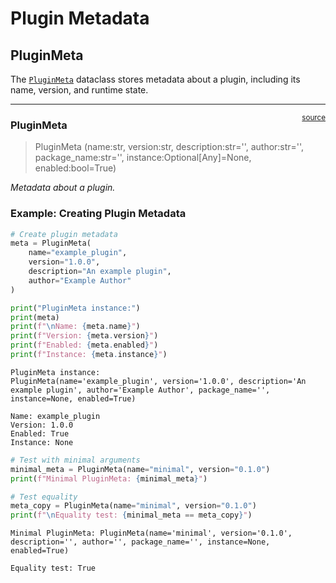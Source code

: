 # Plugin Metadata


<!-- WARNING: THIS FILE WAS AUTOGENERATED! DO NOT EDIT! -->

## PluginMeta

The
[`PluginMeta`](https://cj-mills.github.io/cjm-plugin-system/core/metadata.html#pluginmeta)
dataclass stores metadata about a plugin, including its name, version,
and runtime state.

------------------------------------------------------------------------

<a
href="https://github.com/cj-mills/cjm-plugin-system/blob/main/cjm_plugin_system/core/metadata.py#L14"
target="_blank" style="float:right; font-size:smaller">source</a>

### PluginMeta

>  PluginMeta (name:str, version:str, description:str='', author:str='',
>                  package_name:str='', instance:Optional[Any]=None,
>                  enabled:bool=True)

*Metadata about a plugin.*

### Example: Creating Plugin Metadata

``` python
# Create plugin metadata
meta = PluginMeta(
    name="example_plugin",
    version="1.0.0",
    description="An example plugin",
    author="Example Author"
)

print("PluginMeta instance:")
print(meta)
print(f"\nName: {meta.name}")
print(f"Version: {meta.version}")
print(f"Enabled: {meta.enabled}")
print(f"Instance: {meta.instance}")
```

    PluginMeta instance:
    PluginMeta(name='example_plugin', version='1.0.0', description='An example plugin', author='Example Author', package_name='', instance=None, enabled=True)

    Name: example_plugin
    Version: 1.0.0
    Enabled: True
    Instance: None

``` python
# Test with minimal arguments
minimal_meta = PluginMeta(name="minimal", version="0.1.0")
print(f"Minimal PluginMeta: {minimal_meta}")

# Test equality
meta_copy = PluginMeta(name="minimal", version="0.1.0")
print(f"\nEquality test: {minimal_meta == meta_copy}")
```

    Minimal PluginMeta: PluginMeta(name='minimal', version='0.1.0', description='', author='', package_name='', instance=None, enabled=True)

    Equality test: True
